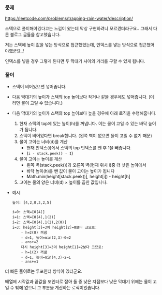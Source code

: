 ### 문제
https://leetcode.com/problems/trapping-rain-water/description/

스택으로 풀이해야겠다고는 느낌이 왔는데 막상 구현하려니 모르겠더라구요.. 그래서 다른 블로그 글들을 참고했습니다.

저는 스택에 높이 값을 넣는 방식으로 접근했었는데, 인덱스를 넣는 방식으로 접근했어야했군요..!

인덱스를 넣을 경우 그렇게 된다면 두 막대기 사이의 거리를 구할 수 있게 됩니다.

### 풀이

- 스택이 비어있으면 넣어줍니다.
- 다음 막대기의 높이가 스택의 top 높이보다 작거나 같을 경우에도 넣어줍니다. (이러면 물이 고일 수 없습니다.)
- 다음 막대기의 높이가 스택의 top 높이보다 높을 경우에 아래 로직을 수행해줍니다.
    1. 현재 스택의 top에 있는 높이(h)를 꺼냅니다. 이는 물이 고일 수 있는 바닥 높이가 됩니다.
    2. 스택이 비어있다면 break합니다. (왼쪽 벽이 없으면 물이 고일 수 없기 때문)
    3. 물이 고이는 너비(d)를 계산
        - 현재 인덱스(i)에서 스택의 top 인덱스를 뺀 후 1을 빼줍니다.
        - (`i - stack.peek() - 1`)
    4. 물이 고이는 높이를 계산
        - 왼쪽 벽(stack.peek())과 오른쪽 벽(현재 위치 i)중 더 낮은 높이에서
        - 바닥 높이(h)를 뺀 값이 물이 고이는 높이가 됩니다
        - Math.min(height[stack.peek()], height[i]) - height[h]
    5. 고이는 물의 양은 너비(d) × 높이를 곱한 값입니다.
- 예시

    ```
    높이: [4,2,0,3,2,5]
    
    i=0: 스택=[0(4)]
    i=1: 스택=[0(4),1(2)]
    i=2: 스택=[0(4),1(2),2(0)]
    i=3: height[3]=3이 height[2]=0보다 크므로:
        - h=2(0) 꺼냄
        - d=1, 높이=min(2,3)-0=2
        - ans+=2
        다시 height[3]=3이 height[1]=2보다 크므로:
        - h=1(2) 꺼냄
        - d=1, 높이=min(4,3)-2=1
        - ans+=1
    ```


더 빠른 풀이로는 투포인터 방식이 있더군요.

배열에 시작값과 끝값을 포인터로 잡아 둘 중 낮은 지점보다 낮은 막대기 위에는 물이 고일 수 밖에 없으니 그 부분을 계산하는 로직이었습니다.